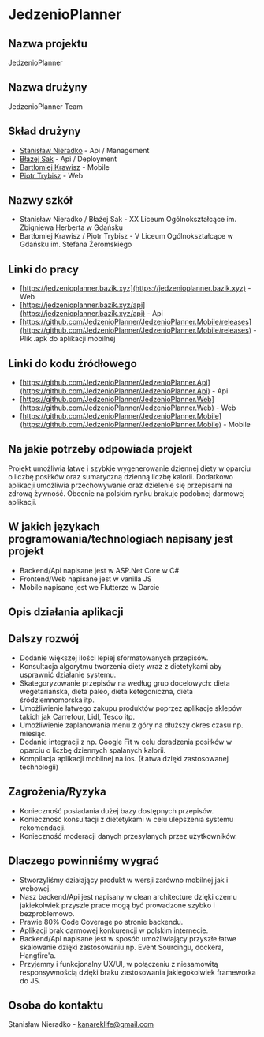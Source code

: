 # JedzenioPlanner

## Nazwa projektu

JedzenioPlanner

## Nazwa drużyny

JedzenioPlanner Team

## Skład drużyny

* [Stanisław Nieradko](https://github.com/KanarekLife) - Api / Management
* [Błażej Sak](https://github.com/Bazik33) - Api / Deployment
* [Bartłomiej Krawisz](https://github.com/ketrab2003) - Mobile
* [Piotr Trybisz](https://github.com/PetrusTryb) - Web

## Nazwy szkół

* Stanisław Nieradko / Błażej Sak - XX Liceum Ogólnokształcące im. Zbigniewa Herberta w Gdańsku
* Bartłomiej Krawisz / Piotr Trybisz - V Liceum Ogólnokształcące w Gdańsku im. Stefana Żeromskiego

## Linki do pracy

* [https://jedzenioplanner.bazik.xyz](https://jedzenioplanner.bazik.xyz) - Web
* [https://jedzenioplanner.bazik.xyz/api](https://jedzenioplanner.bazik.xyz/api) - Api
* [https://github.com/JedzenioPlanner/JedzenioPlanner.Mobile/releases](https://github.com/JedzenioPlanner/JedzenioPlanner.Mobile/releases) - Plik .apk do aplikacji mobilnej

## Linki do kodu źródłowego

* [https://github.com/JedzenioPlanner/JedzenioPlanner.Api](https://github.com/JedzenioPlanner/JedzenioPlanner.Api) - Api
* [https://github.com/JedzenioPlanner/JedzenioPlanner.Web](https://github.com/JedzenioPlanner/JedzenioPlanner.Web) - Web
* [https://github.com/JedzenioPlanner/JedzenioPlanner.Mobile](https://github.com/JedzenioPlanner/JedzenioPlanner.Mobile) - Mobile

## Na jakie potrzeby odpowiada projekt

Projekt umożliwia łatwe i szybkie wygenerowanie dziennej diety w oparciu o liczbę posiłków oraz sumaryczną dzienną liczbę kalorii. Dodatkowo aplikacji umożliwia przechowywanie oraz dzielenie się przepisami na zdrową żywność. Obecnie na polskim rynku brakuje podobnej darmowej aplikacji.

## W jakich językach programowania/technologiach napisany jest projekt

* Backend/Api napisane jest w ASP.Net Core w C#
* Frontend/Web napisane jest w vanilla JS
* Mobile napisane jest we Flutterze w Darcie

## Opis działania aplikacji

## Dalszy rozwój

* Dodanie większej ilości lepiej sformatowanych przepisów.
* Konsultacja algorytmu tworzenia diety wraz z dietetykami aby usprawnić działanie systemu.
* Skategoryzowanie przepisów na według grup docelowych: dieta wegetariańska, dieta paleo, dieta ketegoniczna, dieta śródziemnomorska itp.
* Umożliwienie łatwego zakupu produktów poprzez aplikacje sklepów takich jak Carrefour, Lidl, Tesco itp.
* Umożliwienie zaplanowania menu z góry na dłuższy okres czasu np. miesiąc.
* Dodanie integracji z np. Google Fit w celu doradzenia posiłków w oparciu o liczbę dziennych spalanych kalorii.
* Kompilacja aplikacji mobilnej na ios. (Łatwa dzięki zastosowanej technologii)

## Zagrożenia/Ryzyka

* Konieczność posiadania dużej bazy dostępnych przepisów.
* Konieczność konsultacji z dietetykami w celu ulepszenia systemu rekomendacji.
* Konieczność moderacji danych przesyłanych przez użytkowników.

## Dlaczego powinniśmy wygrać

* Stworzyliśmy działający produkt w wersji zarówno mobilnej jak i webowej.
* Nasz backend/Api jest napisany w clean architecture dzięki czemu jakiekolwiek przyszłe prace mogą być prowadzone szybko i bezproblemowo.
* Prawie 80% Code Coverage po stronie backendu.
* Aplikacji brak darmowej konkurencji w polskim internecie.
* Backend/Api napisane jest w sposób umożliwiający przyszłe łatwe skalowanie dzięki zastosowaniu np. Event Sourcingu, dockera, Hangfire'a.
* Przyjemny i funkcjonalny UX/UI, w połączeniu z niesamowitą responsywnością dzięki braku zastosowania jakiegokolwiek frameworka do JS.

## Osoba do kontaktu

Stanisław Nieradko - kanareklife@gmail.com